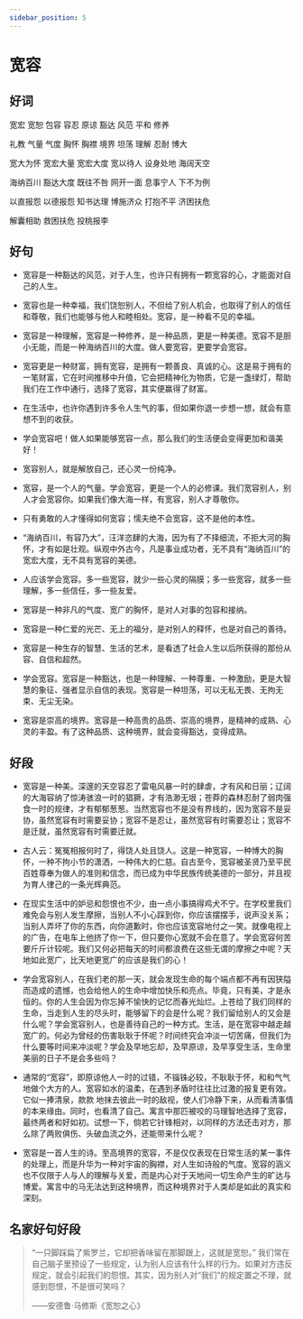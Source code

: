 ```yaml
---
sidebar_position: 5
---
```


# 宽容

## 好词

宽宏 宽恕 包容 容忍 原谅 豁达 风范 平和 修养

礼教 气量 气度 胸怀 胸襟 境界 坦荡 理解 忍耐 博大

宽大为怀 宽宏大量 宽宏大度 宽以待人 设身处地 海阔天空

海纳百川 豁达大度 既往不咎 网开一面 息事宁人 下不为例

以直报怨 以德报怨 知书达理 博施济众 打抱不平 济困扶危

解囊相助 救困扶危 投桃报李

## 好句

- 宽容是一种豁达的风范，对于人生，也许只有拥有一颗宽容的心，才能面对自己的人生。

- 宽容也是一种幸福，我们饶恕别人，不但给了别人机会，也取得了别人的信任和尊敬，我们也能够与他人和睦相处。宽容，是一种看不见的幸福。

- 宽容是一种理解，宽容是一种修养，是一种品质，更是一种美德。宽容不是胆小无能，而是一种海纳百川的大度。做人要宽容，更要学会宽容。

- 宽容更是一种财富，拥有宽容，是拥有一颗善良、真诚的心。这是易于拥有的一笔财富，它在时间推移中升值，它会把精神化为物质，它是一盏绿灯，帮助我们在工作中通行，选择了宽容，其实便赢得了财富。
- 在生活中，也许你遇到许多令人生气的事，但如果你退一步想一想，就会有意想不到的收获。

- 学会宽容吧！做人如果能够宽容一点，那么我们的生活便会变得更加和谐美好！

- 宽容别人，就是解放自己，还心灵一份纯净。

- 宽容，是一个人的气量。学会宽容，更是一个人的必修课。我们宽容别人，别人才会宽容你。如果我们像大海一样，有宽容，别人才尊敬你。

- 只有勇敢的人才懂得如何宽容；懦夫绝不会宽容，这不是他的本性。

- “海纳百川，有容乃大”，汪洋恣肆的大海，因为有了不择细流，不拒大河的胸怀，才有如是壮观。纵观中外古今，凡是事业成功者，无不具有“海纳百川”的宽宏大度，无不具有宽容的美德。

- 人应该学会宽容。多一些宽容，就少一些心灵的隔膜；多一些宽容，就多一些理解，多一些信任，多一些友爱。

- 宽容是一种非凡的气度、宽广的胸怀，是对人对事的包容和接纳。

- 宽容是一种仁爱的光芒、无上的福分，是对别人的释怀，也是对自己的善待。

- 宽容是一种生存的智慧、生活的艺术，是看透了社会人生以后所获得的那份从容、自信和超然。

- 学会宽容。宽容是一种豁达，也是一种理解、一种尊重、一种激励，更是大智慧的象征、强者显示自信的表现。宽容是一种坦荡，可以无私无畏、无拘无束、无尘无染。

- 宽容是崇高的境界。宽容是一种高贵的品质、崇高的境界，是精神的成熟、心灵的丰盈。有了这种品质、这种境界，就会变得豁达，变得成熟。

## 好段

- 宽容是一种美。深邃的天空容忍了雷电风暴一时的肆虐，才有风和日丽；辽阔的大海容纳了惊涛骇浪一时的猖獗，才有浩渺无垠；苍莽的森林忍耐了弱肉强食一时的规律，才有郁郁葱葱。当然宽容也不是没有界线的，因为宽容不是妥协，虽然宽容有时需要妥协；宽容不是忍让，虽然宽容有时需要忍让；宽容不是迁就，虽然宽容有时需要迁就。

- 古人云：冤冤相报何时了，得饶人处且饶人。这是一种宽容，一种博大的胸怀，一种不拘小节的潇洒，一种伟大的仁慈。自古至今，宽容被圣贤乃至平民百姓尊奉为做人的准则和信念，而已成为中华民族传统美德的一部分，并且视为育人律己的一条光辉典范。

- 在现实生活中的妒忌和怨恨也不少，由一点小事搞得鸡犬不宁。在学校里我们难免会与别人发生摩擦，当别人不小心踩到你，你应该摆摆手，说声没关系；当别人弄坏了你的东西，向你道歉时，你也应该宽容地付之一笑。就像电视上的广告，在电车上他挤了你一下，但只要你心宽就不会在意了。学会宽容何苦要斤斤计较呢。我们又何必把每天的时间都浪费在这些无谓的摩擦之中呢？天地如此宽广，比天地更宽广的应该是我们的心！

- 学会宽容别人，在我们老的那一天，就会发现生命的每个端点都不再有因狭隘而造成的遗憾，也会给他人的生命中增加快乐和亮点。毕竟，只有美，才是永恒的。你的人生会因为你忘掉不愉快的记忆而春光灿烂。上苍给了我们同样的生命，当走到人生的尽头时，能够留下的会是什么呢？我们留给别人的又会是什么呢？学会宽容别人，也是善待自己的一种方式。生活，是在宽容中越走越宽广的。何必为曾经的伤害耿耿于怀呢？时间终究会冲淡一切苦痛，但我们为什么要等时间来冲淡呢？学会及早地忘却，及早原谅，及早享受生活，生命里美丽的日子不是会多些吗？

- 通常的“宽容”，即原谅他人一时的过错，不锱铢必较，不耿耿于怀，和和气气地做个大方的人。宽容如水的温柔，在遇到矛盾时往往比过激的报复更有效。它似一捧清泉，款款 地抹去彼此一时的敌视，使人们冷静下来，从而看清事情的本来缘由。同时，也看清了自己。寓言中那匹被咬的马理智地选择了宽容，最终两者和好如初。试想一下，倘若它针锋相对，以同样的方法还击对方，那么除了两败俱伤、头破血流之外，还能带来什么呢？

- 宽容是一首人生的诗。至高境界的宽容，不是仅仅表现在日常生活的某一事件的处理上，而是升华为一种对宇宙的胸襟，对人生如诗般的气度。宽容的涵义也不仅限于人与人的理解与关爱，而是内心对于天地间一切生命产生的旷达与博爱。寓言中的马无法达到这种境界，而这种境界对于人类却是如此的真实和深刻。

## 名家好句好段

> “一只脚踩扁了紫罗兰，它却把香味留在那脚跟上，这就是宽恕。”
> 我们常在自己脑子里预设了一些规定，认为别人应该有什么样的行为。如果对方违反规定，就会引起我们的怨恨。其实，因为别人对“我们”的规定置之不理，就感到怨恨，不是很可笑吗？
>
> ——安德鲁·马修斯《宽恕之心》
